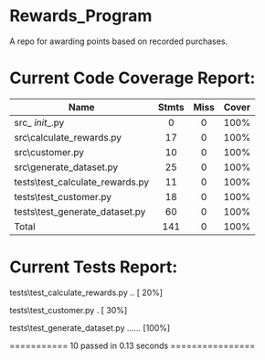 # Rewards_Program
A repo for awarding points based on recorded purchases.

# Current Code Coverage Report:
| Name                            | Stmts | Miss | Cover |
|---------------------------------|:-----:|:----:|:-----:|
| src\_ _init__.py                |   0   |   0  |  100% |
| src\calculate_rewards.py        |   17  |   0  |  100% |
| src\customer.py                 |   10  |   0  |  100% |
| src\generate_dataset.py         |   25  |   0  |  100% |
| tests\test_calculate_rewards.py |   11  |   0  |  100% |
| tests\test_customer.py          |   18  |   0  |  100% |
| tests\test_generate_dataset.py  |   60  |   0  |  100% |
| Total                           |   141 |   0  |  100% |

# Current Tests Report:
tests\test_calculate_rewards.py ..              [ 20%]

tests\test_customer.py .                        [ 30%]

tests\test_generate_dataset.py ......           [100%]

=========== 10 passed in 0.13 seconds ================
